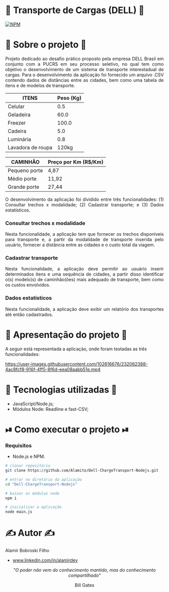 # 🚛 Transporte de Cargas (DELL) 🚚
[![NPM](https://img.shields.io/github/license/Alamito/Dell-ChargeTransport-Nodejs)](https://github.com/Alamito/Dell-ChargeTransport-Nodejs/blob/main/LICENSE)

# 📜 Sobre o projeto 📜
<p align="justify">
Projeto dedicado ao desafio prático proposto pela empresa DELL Brasil em conjunto com a PUCRS em seu processo seletivo, no qual tem como objetivo o desenvolvimento de um sistema de transporte interestadual de cargas. Para o desenvolvimento da aplicação foi fornecido um arquivo .CSV contendo dados de distâncias entre as cidades, bem como uma tabela de itens e de modelos de transporte.<br>
</p>

| ITENS | Peso (Kg) |
| -------- | -------- |
| Celular | 0.5 |
| Geladeira | 60.0 |
| Freezer | 100.0 |
| Cadeira | 5.0 |
| Luminária | 0.8 |
| Lavadora de roupa | 120kg |

| CAMINHÂO | Preço por Km (R$/Km) |
| -------- | -------- |
| Pequeno porte | 4,87 |
| Médio porte | 11,92 |
| Grande porte | 27,44 |

<p align="justify">
O desenvolvimento da aplicação foi dividido entre três funcionalidades: (1) Consultar trechos x modalidade; (2) Cadastrar transporte; e (3) Dados estatísticos.
</p>

### Consultar trechos x modalidade
<p align="justify">
Nesta funcionalidade, a aplicação tem que fornecer os trechos disponíveis para transporte e, a partir da modalidade de transporte inserida pelo usuário, fornecer a distância entre as cidades e o custo total da viagem.
</p>

### Cadastrar transporte
<p align="justify">
Nesta funcionalidade, a aplicação deve permitir ao usuário inserir determinados itens e uma sequência de cidades, a partir disso identificar o(s) modelo(s) de caminhão(ões) mais adequado de transporte, bem como os custos envolvidos.
</p>

### Dados estatísticos
<p align="justify">
Nesta funcionalidade, a aplicação deve exibir um relatório dos transportes até então cadastrados.
</p>

# 🎥 Apresentação do projeto 🎥
A seguir está representada a aplicação, onde foram testadas as três funcionalidades:

https://user-images.githubusercontent.com/102616676/232062388-4ac8fcf8-916f-4ff5-8f6d-eea08aabb51e.mp4

# 🧬 Tecnologias utilizadas 🧬
- JavaScript/Node.js;
- Módulos Node: Readline e fast-CSV;

# ⏯ Como executar o projeto ⏯

### Requisitos
- Node.js e NPM.

```bash
# clonar repositório
git clone https://github.com/Alamito/Dell-ChargeTransport-Nodejs.git

# entrar no diretório da aplicação
cd "Dell-ChargeTransport-Nodejs"

# baixar os módulos node
npm i

# inicializar a aplicação
node main.js
```

# ✍️ Autor ✍️
Alamir Bobroski Filho 
- www.linkedin.com/in/alamirdev

<p align = "center"><em>"O poder não vem do conhecimento mantido, mas do conhecimento compartilhado"</em></p> <p align = "center">Bill Gates</p>
